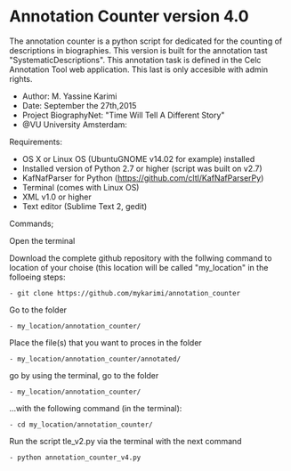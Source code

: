 # Annotation Counter version 4.0

The annotation counter is a python script for dedicated for the counting of descriptions in biographies. This version is built for the annotation tast "SystematicDescriptions". This annotation task is defined in the Celc Annotation Tool web application. This last is only accesible with admin rights. 

- Author: M. Yassine Karimi
- Date: September the 27th,2015
- Project BiographyNet: "Time Will Tell A Different Story"
- @VU University Amsterdam:

Requirements:
- OS X or Linux OS (UbuntuGNOME v14.02 for example) installed
- Installed version of Python 2.7 or higher (script was built on v2.7)
- KafNafParser for Python (https://github.com/cltl/KafNafParserPy)
- Terminal (comes with Linux OS)
- XML v1.0 or higher
- Text editor (Sublime Text 2, gedit)


Commands;

Open the terminal

Download the complete github repository with the follwing command to location of your choise (this location will be called "my_location" in the folloeing steps:

    - git clone https://github.com/mykarimi/annotation_counter

Go to the folder 

    - my_location/annotation_counter/

Place the file(s) that you want to proces in the folder

    - my_location/annotation_counter/annotated/

go by using the terminal, go to the folder 

    - my_location/annotation_counter/
    
...with the following command (in the terminal): 

    - cd my_location/annotation_counter/

Run the script tle_v2.py via the terminal with the next command

    - python annotation_counter_v4.py
